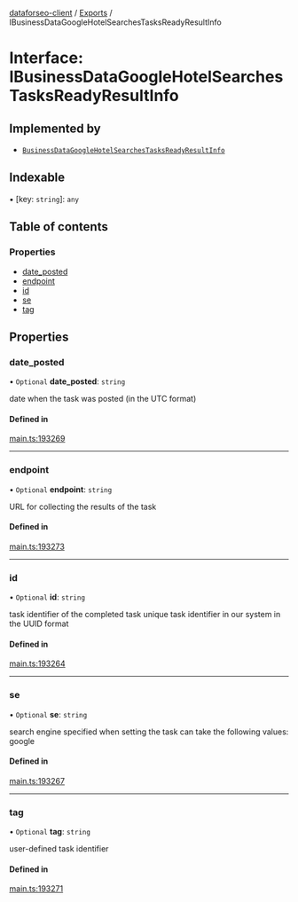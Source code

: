 [dataforseo-client](../README.md) / [Exports](../modules.md) / IBusinessDataGoogleHotelSearchesTasksReadyResultInfo

# Interface: IBusinessDataGoogleHotelSearchesTasksReadyResultInfo

## Implemented by

- [`BusinessDataGoogleHotelSearchesTasksReadyResultInfo`](../classes/BusinessDataGoogleHotelSearchesTasksReadyResultInfo.md)

## Indexable

▪ [key: `string`]: `any`

## Table of contents

### Properties

- [date\_posted](IBusinessDataGoogleHotelSearchesTasksReadyResultInfo.md#date_posted)
- [endpoint](IBusinessDataGoogleHotelSearchesTasksReadyResultInfo.md#endpoint)
- [id](IBusinessDataGoogleHotelSearchesTasksReadyResultInfo.md#id)
- [se](IBusinessDataGoogleHotelSearchesTasksReadyResultInfo.md#se)
- [tag](IBusinessDataGoogleHotelSearchesTasksReadyResultInfo.md#tag)

## Properties

### date\_posted

• `Optional` **date\_posted**: `string`

date when the task was posted (in the UTC format)

#### Defined in

[main.ts:193269](https://github.com/dataforseo/TypeScriptClient/blob/7ca1aa4/main.ts#L193269)

___

### endpoint

• `Optional` **endpoint**: `string`

URL for collecting the results of the task

#### Defined in

[main.ts:193273](https://github.com/dataforseo/TypeScriptClient/blob/7ca1aa4/main.ts#L193273)

___

### id

• `Optional` **id**: `string`

task identifier of the completed task
unique task identifier in our system in the UUID format

#### Defined in

[main.ts:193264](https://github.com/dataforseo/TypeScriptClient/blob/7ca1aa4/main.ts#L193264)

___

### se

• `Optional` **se**: `string`

search engine specified when setting the task
can take the following values: google

#### Defined in

[main.ts:193267](https://github.com/dataforseo/TypeScriptClient/blob/7ca1aa4/main.ts#L193267)

___

### tag

• `Optional` **tag**: `string`

user-defined task identifier

#### Defined in

[main.ts:193271](https://github.com/dataforseo/TypeScriptClient/blob/7ca1aa4/main.ts#L193271)
